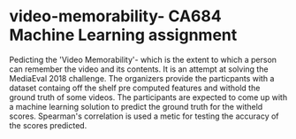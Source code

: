 # video-memorability- CA684 Machine Learning assignment
Pedicting the 'Video Memorability'- which is the extent to which a person can remember the video and its contents. It is an attempt at solving the MediaEval 2018 challenge. The organizers provide the particpants with a dataset containg off the shelf pre computed features and withold the ground truth of some videos. The participants are expected to come up with a machine learning solution to predict the ground truth for the witheld scores. Spearman's correlation is used a metic for testing the accuracy of the scores predicted. 
